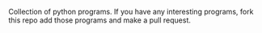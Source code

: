 Collection of python programs. If you have any interesting programs, fork this repo add those programs and make a pull request.
